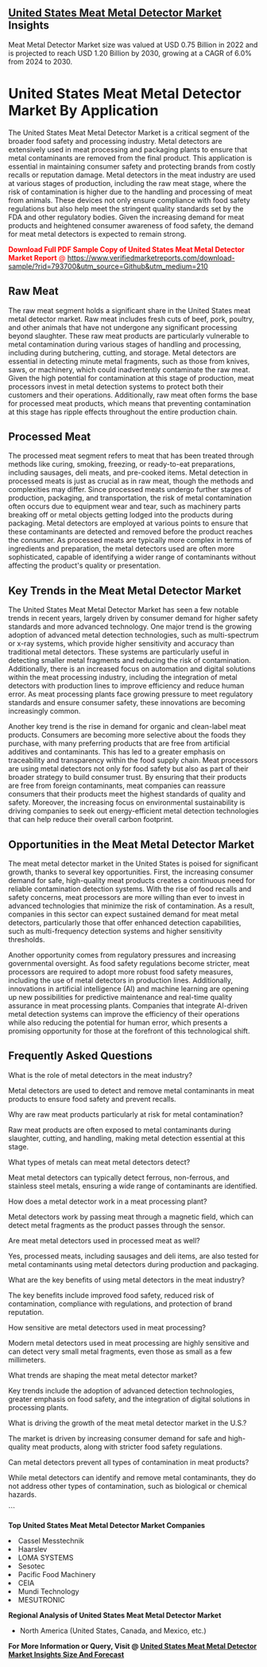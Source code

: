<h2><a href="https://www.verifiedmarketreports.com/download-sample/?rid=793700&amp;utm_source=Github&amp;utm_medium=210" target="_blank">United States Meat Metal Detector Market</a> Insights</h2><p>Meat Metal Detector Market size was valued at USD 0.75 Billion in 2022 and is projected to reach USD 1.20 Billion by 2030, growing at a CAGR of 6.0% from 2024 to 2030.</p><p><h1>United States Meat Metal Detector Market By Application</h1><p>The United States Meat Metal Detector Market is a critical segment of the broader food safety and processing industry. Metal detectors are extensively used in meat processing and packaging plants to ensure that metal contaminants are removed from the final product. This application is essential in maintaining consumer safety and protecting brands from costly recalls or reputation damage. Metal detectors in the meat industry are used at various stages of production, including the raw meat stage, where the risk of contamination is higher due to the handling and processing of meat from animals. These devices not only ensure compliance with food safety regulations but also help meet the stringent quality standards set by the FDA and other regulatory bodies. Given the increasing demand for meat products and heightened consumer awareness of food safety, the demand for meat metal detectors is expected to remain strong.<p><span class=""><span style="color: #ff0000;"><strong>Download Full PDF Sample Copy of United States Meat Metal Detector Market Report</strong> @ </span><a href="https://www.verifiedmarketreports.com/download-sample/?rid=793700&amp;utm_source=Github&amp;utm_medium=210" target="_blank">https://www.verifiedmarketreports.com/download-sample/?rid=793700&amp;utm_source=Github&amp;utm_medium=210</a></span></p></p><h2>Raw Meat</h2><p>The raw meat segment holds a significant share in the United States meat metal detector market. Raw meat includes fresh cuts of beef, pork, poultry, and other animals that have not undergone any significant processing beyond slaughter. These raw meat products are particularly vulnerable to metal contamination during various stages of handling and processing, including during butchering, cutting, and storage. Metal detectors are essential in detecting minute metal fragments, such as those from knives, saws, or machinery, which could inadvertently contaminate the raw meat. Given the high potential for contamination at this stage of production, meat processors invest in metal detection systems to protect both their customers and their operations. Additionally, raw meat often forms the base for processed meat products, which means that preventing contamination at this stage has ripple effects throughout the entire production chain.<h2>Processed Meat</h2><p>The processed meat segment refers to meat that has been treated through methods like curing, smoking, freezing, or ready-to-eat preparations, including sausages, deli meats, and pre-cooked items. Metal detection in processed meats is just as crucial as in raw meat, though the methods and complexities may differ. Since processed meats undergo further stages of production, packaging, and transportation, the risk of metal contamination often occurs due to equipment wear and tear, such as machinery parts breaking off or metal objects getting lodged into the products during packaging. Metal detectors are employed at various points to ensure that these contaminants are detected and removed before the product reaches the consumer. As processed meats are typically more complex in terms of ingredients and preparation, the metal detectors used are often more sophisticated, capable of identifying a wider range of contaminants without affecting the product's quality or presentation.<h2>Key Trends in the Meat Metal Detector Market</h2><p>The United States Meat Metal Detector Market has seen a few notable trends in recent years, largely driven by consumer demand for higher safety standards and more advanced technology. One major trend is the growing adoption of advanced metal detection technologies, such as multi-spectrum or x-ray systems, which provide higher sensitivity and accuracy than traditional metal detectors. These systems are particularly useful in detecting smaller metal fragments and reducing the risk of contamination. Additionally, there is an increased focus on automation and digital solutions within the meat processing industry, including the integration of metal detectors with production lines to improve efficiency and reduce human error. As meat processing plants face growing pressure to meet regulatory standards and ensure consumer safety, these innovations are becoming increasingly common.<p>Another key trend is the rise in demand for organic and clean-label meat products. Consumers are becoming more selective about the foods they purchase, with many preferring products that are free from artificial additives and contaminants. This has led to a greater emphasis on traceability and transparency within the food supply chain. Meat processors are using metal detectors not only for food safety but also as part of their broader strategy to build consumer trust. By ensuring that their products are free from foreign contaminants, meat companies can reassure consumers that their products meet the highest standards of quality and safety. Moreover, the increasing focus on environmental sustainability is driving companies to seek out energy-efficient metal detection technologies that can help reduce their overall carbon footprint.<h2>Opportunities in the Meat Metal Detector Market</h2><p>The meat metal detector market in the United States is poised for significant growth, thanks to several key opportunities. First, the increasing consumer demand for safe, high-quality meat products creates a continuous need for reliable contamination detection systems. With the rise of food recalls and safety concerns, meat processors are more willing than ever to invest in advanced technologies that minimize the risk of contamination. As a result, companies in this sector can expect sustained demand for meat metal detectors, particularly those that offer enhanced detection capabilities, such as multi-frequency detection systems and higher sensitivity thresholds.<p>Another opportunity comes from regulatory pressures and increasing governmental oversight. As food safety regulations become stricter, meat processors are required to adopt more robust food safety measures, including the use of metal detectors in production lines. Additionally, innovations in artificial intelligence (AI) and machine learning are opening up new possibilities for predictive maintenance and real-time quality assurance in meat processing plants. Companies that integrate AI-driven metal detection systems can improve the efficiency of their operations while also reducing the potential for human error, which presents a promising opportunity for those at the forefront of this technological shift. <h2>Frequently Asked Questions</h2><p>What is the role of metal detectors in the meat industry?</p><p>Metal detectors are used to detect and remove metal contaminants in meat products to ensure food safety and prevent recalls.</p><p>Why are raw meat products particularly at risk for metal contamination?</p><p>Raw meat products are often exposed to metal contaminants during slaughter, cutting, and handling, making metal detection essential at this stage.</p><p>What types of metals can meat metal detectors detect?</p><p>Meat metal detectors can typically detect ferrous, non-ferrous, and stainless steel metals, ensuring a wide range of contaminants are identified.</p><p>How does a metal detector work in a meat processing plant?</p><p>Metal detectors work by passing meat through a magnetic field, which can detect metal fragments as the product passes through the sensor.</p><p>Are meat metal detectors used in processed meat as well?</p><p>Yes, processed meats, including sausages and deli items, are also tested for metal contaminants using metal detectors during production and packaging.</p><p>What are the key benefits of using metal detectors in the meat industry?</p><p>The key benefits include improved food safety, reduced risk of contamination, compliance with regulations, and protection of brand reputation.</p><p>How sensitive are metal detectors used in meat processing?</p><p>Modern metal detectors used in meat processing are highly sensitive and can detect very small metal fragments, even those as small as a few millimeters.</p><p>What trends are shaping the meat metal detector market?</p><p>Key trends include the adoption of advanced detection technologies, greater emphasis on food safety, and the integration of digital solutions in processing plants.</p><p>What is driving the growth of the meat metal detector market in the U.S.?</p><p>The market is driven by increasing consumer demand for safe and high-quality meat products, along with stricter food safety regulations.</p><p>Can metal detectors prevent all types of contamination in meat products?</p><p>While metal detectors can identify and remove metal contaminants, they do not address other types of contamination, such as biological or chemical hazards.</p>```</p><p><strong>Top United States Meat Metal Detector Market Companies</strong></p><div data-test-id=""><p><li>Cassel Messtechnik</li><li> Haarslev</li><li> LOMA SYSTEMS</li><li> Sesotec</li><li> Pacific Food Machinery</li><li> CEIA</li><li> Mundi Technology</li><li> MESUTRONIC</li></p><div><strong>Regional Analysis of&nbsp;United States Meat Metal Detector Market</strong></div><ul><li dir="ltr"><p dir="ltr">North America&nbsp;(United States, Canada, and Mexico, etc.)</p></li></ul><p><strong>For More Information or Query, Visit @&nbsp;</strong><strong><a href="https://www.verifiedmarketreports.com/product/meat-metal-detector-market/?utm_source=Github&amp;utm_medium=210" target="_blank">United States Meat Metal Detector Market Insights Size And Forecast</a></strong></p></div>
